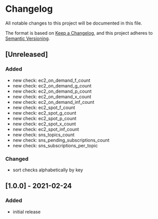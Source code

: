 # Changelog

All notable changes to this project will be documented in this file.

The format is based on [Keep a Changelog](https://keepachangelog.com/en/1.0.0/),
and this project adheres to [Semantic Versioning](https://semver.org/spec/v2.0.0.html).

## [Unreleased]

### Added

- new check: ec2_on_demand_f_count
- new check: ec2_on_demand_g_count
- new check: ec2_on_demand_p_count
- new check: ec2_on_demand_x_count
- new check: ec2_on_demand_inf_count
- new check: ec2_spot_f_count
- new check: ec2_spot_g_count
- new check: ec2_spot_p_count
- new check: ec2_spot_x_count
- new check: ec2_spot_inf_count
- new check: sns_topics_count
- new check: sns_pending_subscriptions_count
- new check: sns_subscriptions_per_topic

### Changed

- sort checks alphabetically by key

## [1.0.0] - 2021-02-24

### Added

- initial release
